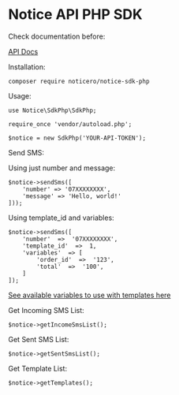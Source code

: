# Notice API PHP SDK

Check documentation before:

[API Docs](https://documenter.getpostman.com/view/6644801/2s9YyzbxNU)

Installation:

    composer require noticero/notice-sdk-php

Usage:

    use Notice\SdkPhp\SdkPhp;

    require_once 'vendor/autoload.php';

    $notice = new SdkPhp('YOUR-API-TOKEN');

Send SMS:

Using just number and message:

    $notice->sendSms([
	    'number' => '07XXXXXXXX',
	    'message' => 'Hello, world!'
	]));

Using template_id and variables:

    $notice->sendSms([
	    'number'  =>  '07XXXXXXXX',
	    'template_id'  =>  1,
	    'variables'  => [
		    'order_id'  =>  '123',
		    'total'  =>  '100',
		]
	]);
    
[See available variables to use with templates here](https://documenter.getpostman.com/view/6644801/2s9YyzbxNU#a8bc4226-75fa-4ec3-886d-8e901dca9a05)

Get Incoming SMS List:

    $notice->getIncomeSmsList();

Get Sent SMS List:

    $notice->getSentSmsList();

Get Template List:

    $notice->getTemplates();
